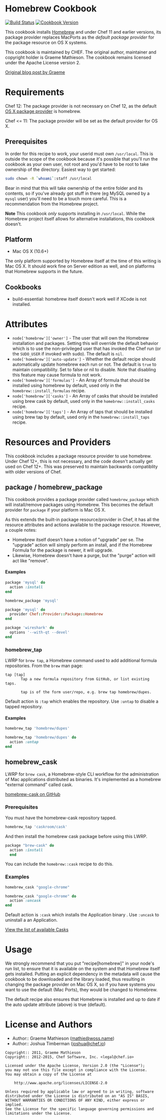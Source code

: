 # Homebrew Cookbook

[![Build Status](https://travis-ci.org/chef-cookbooks/homebrew.svg?branch=master)](http://travis-ci.org/chef-cookbooks/homebrew)
[![Cookbook Version](https://img.shields.io/cookbook/v/homebrew.svg)](https://supermarket.chef.io/cookbooks/homebrew)

This cookbook installs [Homebrew](http://mxcl.github.com/homebrew/) and under Chef 11 and earlier versions, its package provider replaces MacPorts as the *default package provider* for the package resource on OS X systems.

This cookbook is maintained by CHEF. The original author, maintainer and copyright holder is Graeme Mathieson. The cookbook remains licensed under the Apache License version 2.

[Original blog post by Graeme](http://woss.name/2011/01/23/converging-your-home-directory-with-chef/)

# Requirements

Chef 12: The package provider is not necessary on Chef 12, as the default [OS X package provider](https://github.com/chef/chef-rfc/blob/master/rfc016-homebrew-osx-package-provider.md) is homebrew.

Chef <= 11: The package provider will be set as the default provider for OS X.

## Prerequisites

In order for this recipe to work, your userid must own `/usr/local`. This is outside the scope of the cookbook because it's possible that you'll run the cookbook as your own user, not root and you'd have to be root to take ownership of the directory. Easiest way to get started:

```bash
sudo chown -R `whoami`:staff /usr/local
```

Bear in mind that this will take ownership of the entire folder and its contents, so if you've already got stuff in there (eg MySQL owned by a `mysql` user) you'll need to be a touch more careful. This is a recommendation from the Homebrew project.

**Note** This cookbook *only* supports installing in `/usr/local`. While the Homebrew project itself allows for alternative installations, this cookbook doesn't.

## Platform

- Mac OS X (10.6+)

The only platform supported by Homebrew itself at the time of this writing is Mac OS X. It should work fine on Server edition as well, and on platforms that Homebrew supports in the future.

## Cookbooks

- build-essential: homebrew itself doesn't work well if XCode is not installed.

# Attributes

- `node['homebrew']['owner']` - The user that will own the Homebrew installation and packages. Setting this will override the default behavior which is to use the non-privileged user that has invoked the Chef run (or the `SUDO_USER` if invoked with sudo). The default is `nil`.
- `node['homebrew']['auto-update']` - Whether the default recipe should automatically update homebrew each run or not. The default is `true` to maintain compatibility. Set to false or nil to disable. Note that disabling this feature may cause formula to not work.
- `node['homebrew']['formulas']` - An Array of formula that should be installed using homebrew by default, used only in the `homebrew::install_formulas` recipe.
- `node['homebrew']['casks']` - An Array of casks that should be installed using brew cask by default, used only in the `homebrew::install_casks` recipe.
- `node['homebrew']['taps']` - An Array of taps that should be installed using brew tap by default, used only in the `homebrew::install_taps` recipe.

# Resources and Providers

This cookbook includes a package resource provider to use homebrew. Under Chef 12+, this is not necessary, and the code doesn't actually get used on Chef 12+. This was preserved to maintain backwards compatiblity with older versions of Chef.

## package / homebrew\_package

This cookbook provides a package provider called `homebrew_package` which will install/remove packages using Homebrew. This becomes the default provider for `package` if your platform is Mac OS X.

As this extends the built-in package resource/provider in Chef, it has all the resource attributes and actions available to the package resource. However, a couple notes:

- Homebrew itself doesn't have a notion of "upgrade" per se. The "upgrade" action will simply perform an install, and if the Homebrew Formula for the package is newer, it will upgrade.
- Likewise, Homebrew doesn't have a purge, but the "purge" action will act like "remove".

#### Examples

```ruby
package 'mysql' do
  action :install
end

homebrew_package 'mysql'

package 'mysql' do
  provider Chef::Provider::Package::Homebrew
end

package 'wireshark' do
  options '--with-qt --devel'
end
```

### homebrew\_tap

LWRP for `brew tap`, a Homebrew command used to add additional formula repositories. From the `brew` man page:

```text
tap [tap]
       Tap a new formula repository from GitHub, or list existing taps.

       tap is of the form user/repo, e.g. brew tap homebrew/dupes.
```

Default action is `:tap` which enables the repository. Use `:untap` to disable a tapped repository.

#### Examples

```ruby
homebrew_tap 'homebrew/dupes'

homebrew_tap 'homebrew/dupes' do
  action :untap
end
```

## homebrew\_cask

LWRP for `brew cask`, a Homebrew-style CLI workflow for the administration
of Mac applications distributed as binaries. It's implemented as a homebrew
"external command" called cask.

[homebrew-cask on GitHub](https://github.com/caskroom/homebrew-cask)

### Prerequisites

You must have the homebrew-cask repository tapped.

```ruby
homebrew_tap 'caskroom/cask'
```

And then install the homebrew cask package before using this LWRP.

```ruby
package "brew-cask" do
  action :install
  end
```

You can include the `homebrew::cask` recipe to do this.

### Examples

```ruby
homebrew_cask "google-chrome"

homebrew_cask "google-chrome" do
  action :uncask
end
```

Default action is `:cask` which installs the Application binary . Use `:uncask` to
uninstall a an Application.

[View the list of available Casks](https://github.com/caskroom/homebrew-cask/tree/master/Casks)

# Usage

We strongly recommend that you put "recipe[homebrew]" in your node's run list, to ensure that it is available on the system and that Homebrew itself gets installed. Putting an explicit dependency in the metadata will cause the cookbook to be downloaded and the library loaded, thus resulting in changing the package provider on Mac OS X, so if you have systems you want to use the default (Mac Ports), they would be changed to Homebrew.

The default recipe also ensures that Homebrew is installed and up to date if the auto update attribute (above) is true (default).

# License and Authors

- Author:: Graeme Mathieson (<mathie@woss.name>)
- Author:: Joshua Timberman (<joshua@chef.io>)

```text
Copyright:: 2011, Graeme Mathieson
Copyright:: 2012-2015, Chef Software, Inc. <legal@chef.io>

Licensed under the Apache License, Version 2.0 (the "License");
you may not use this file except in compliance with the License.
You may obtain a copy of the License at

    http://www.apache.org/licenses/LICENSE-2.0

Unless required by applicable law or agreed to in writing, software
distributed under the License is distributed on an "AS IS" BASIS,
WITHOUT WARRANTIES OR CONDITIONS OF ANY KIND, either express or implied.
See the License for the specific language governing permissions and
limitations under the License.
```
